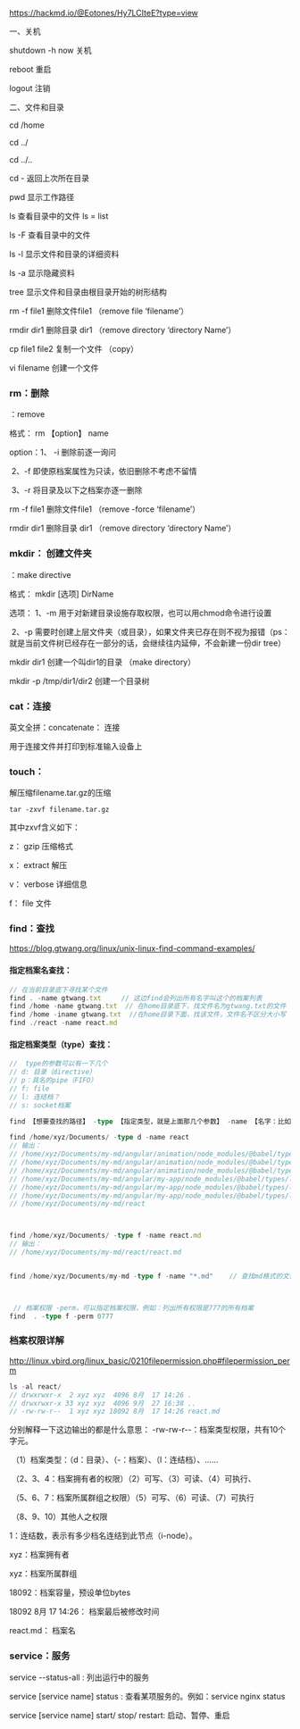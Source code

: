 https://hackmd.io/@Eotones/Hy7LCIteE?type=view

一、关机

shutdown -h now 关机

reboot 重启

logout 注销



二、文件和目录

cd /home

cd ../

cd ../..

cd - 返回上次所在目录

pwd 显示工作路径

ls 查看目录中的文件          ls = list

ls -F 查看目录中的文件

ls -l 显示文件和目录的详细资料

ls -a 显示隐藏资料

tree 显示文件和目录由根目录开始的树形结构



rm -f  file1    删除文件file1            （remove  file   ‘filename’）

rmdir dir1   删除目录 dir1      （remove   directory   ‘directory Name’）

cp file1 file2 复制一个文件     （copy）

vi filename 创建一个文件



### rm：删除

：remove

格式： rm  【option】  name

option：1、 -i    删除前逐一询问

​				2、-f    即使原档案属性为只读，依旧删除不考虑不留情

​				3、-r    将目录及以下之档案亦逐一删除

rm -f  file1    删除文件file1            （remove  -force   ‘filename’）

rmdir dir1   删除目录 dir1      （remove   directory   ‘directory Name’）



### mkdir： 创建文件夹

：make directive

格式： mkdir [选项] DirName

选项： 1、-m 用于对新建目录设施存取权限，也可以用chmod命令进行设置

​			2、-p 需要时创建上层文件夹（或目录），如果文件夹已存在则不视为报错（ps：就是当前文件树已经存在一部分的话，会继续往内延伸，不会新建一份dir tree）

mkdir  dir1  创建一个叫dir1的目录           （make   directory）

mkdir -p /tmp/dir1/dir2  创建一个目录树



### cat：连接

英文全拼：concatenate： 连接

用于连接文件并打印到标准输入设备上





### touch：







解压缩filename.tar.gz的压缩

```
tar -zxvf filename.tar.gz
```

其中zxvf含义如下：

z： gzip  压缩格式

x： extract    解压

v： verbose  详细信息

f： file      文件







### find：查找

https://blog.gtwang.org/linux/unix-linux-find-command-examples/

#### 指定档案名查找：

```typescript
// 在当前目录底下寻找某个文件
find . -name gtwang.txt     // 这边find会列出所有名字叫这个的档案列表
find /home -name gtwang.txt  // 在home目录底下，找文件名为gtwang.txt的文件
find /home -iname gtwang.txt  //在home目录下面，找该文件，文件名不区分大小写 
find ./react -name react.md
```



#### 指定档案类型（type）查找：

```typescript
//  type的参数可以有一下几个
// d: 目录（directive）
// p：具名的pipe（FIFO）
// f: file
// l: 连结档？
// s: socket档案

find 【想要查找的路径】 -type 【指定类型，就是上面那几个参数】 -name 【名字：比如你选择的类型是d目录，那这边就是目录的名字】

find /home/xyz/Documents/ -type d -name react
// 输出：
// /home/xyz/Documents/my-md/angular/animation/node_modules/@babel/types/lib/validators/react
// /home/xyz/Documents/my-md/angular/animation/node_modules/@babel/types/lib/utils/react
// /home/xyz/Documents/my-md/angular/animation/node_modules/@babel/types/lib/builders/react
// /home/xyz/Documents/my-md/angular/my-app/node_modules/@babel/types/lib/validators/react
// /home/xyz/Documents/my-md/angular/my-app/node_modules/@babel/types/lib/utils/react
// /home/xyz/Documents/my-md/angular/my-app/node_modules/@babel/types/lib/builders/react
// /home/xyz/Documents/my-md/react



find /home/xyz/Documents/ -type f -name react.md
// 输出：
// /home/xyz/Documents/my-md/react/react.md


find /home/xyz/Documents/my-md -type f -name "*.md"    // 查找md格式的文件



 // 档案权限 -perm，可以指定档案权限，例如：列出所有权限是777的所有档案
find  . -type f -perm 0777
```





### 档案权限详解

http://linux.vbird.org/linux_basic/0210filepermission.php#filepermission_perm

```typescript
ls -al react/
// drwxrwxr-x  2 xyz xyz  4096 8月  17 14:26 .
// drwxrwxr-x 33 xyz xyz  4096 9月  27 16:38 ..
// -rw-rw-r--  1 xyz xyz 18092 8月  17 14:26 react.md

```

分别解释一下这边输出的都是什么意思：
  -rw-rw-r--：档案类型权限，共有10个字元。

​						（1）档案类型：（d：目录）、（-：档案）、（l：连结档）、......

​						（2、3、4：档案拥有者的权限）（2）可写、（3）可读、（4）可执行、

​						（5、6、7：档案所属群组之权限）（5）可写、（6）可读、（7）可执行

​						（8、9、10）其他人之权限

1：连结数，表示有多少档名连结到此节点（i-node）。

xyz：档案拥有者

xyz：档案所属群组

18092：档案容量，预设单位bytes

18092 8月  17 14:26： 档案最后被修改时间

react.md： 档案名 





### service：服务

service --status-all : 列出运行中的服务

service [service name] status :   查看某项服务的。例如：service nginx status

service [service name] start/ stop/ restart:    启动、暂停、重启



 

